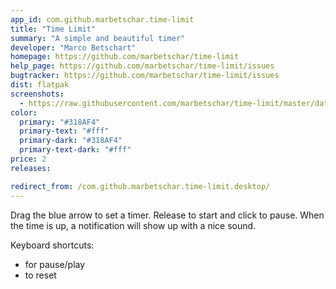 ```yaml
---
app_id: com.github.marbetschar.time-limit
title: "Time Limit"
summary: "A simple and beautiful timer"
developer: "Marco Betschart"
homepage: https://github.com/marbetschar/time-limit
help_page: https://github.com/marbetschar/time-limit/issues
bugtracker: https://github.com/marbetschar/time-limit/issues
dist: flatpak
screenshots:
  - https://raw.githubusercontent.com/marbetschar/time-limit/master/data/screenshots/Dark-Light-Accent-Variants-Background.png
color:
  primary: "#318AF4"
  primary-text: "#fff"
  primary-dark: "#318AF4"
  primary-text-dark: "#fff"
price: 2
releases:

redirect_from: /com.github.marbetschar.time-limit.desktop/
---
```


<p>Drag the blue arrow to set a timer. Release to start and click to pause. When the time is up, a notification will show up with a nice sound.</p>
<p>Keyboard shortcuts:</p>
<ul>
<li>for pause/play</li>
<li>to reset</li>
</ul>